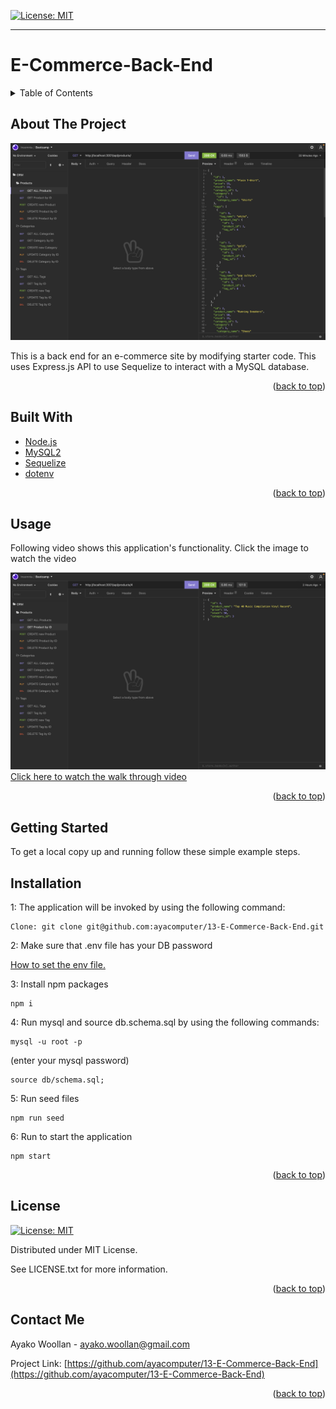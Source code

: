 
[![License: MIT](https://img.shields.io/badge/License-MIT-yellow.svg)](https://opensource.org/licenses/MIT)

---
  
# E-Commerce-Back-End
<details>
  
<summary>Table of Contents</summary>

  
<ol>
  
<li>
  
<a href="#about-the-project">About The Project</a></li>

  
<ul>
  
<li><a href="#built-with">Built With</a></li>

<li><a href="#usage">Usage</a></>
</ul>

</li>

<li>

<a href="#getting-started">Getting Started</a>

<ul>

<li><a href="#installation">Installation</a>

</ul>

</li>
<li><a href="#license">License</a></>
  
<li><a href="#contact">Contact</a></>
  
</ol>
  
</details>

 ## About The Project


 ![ProductScreen Shot](./assets/getAll.png)


This is a back end for an e-commerce site by modifying starter code. This uses Express.js API to use Sequelize to interact with a MySQL database.

<p align = "right">(<a href="#top">back to top</a>)</>

 ## Built With
* [Node.js](https://nodejs.org/) 
* [MySQL2](https://www.npmjs.com/package/mysql2) 
* [Sequelize](https://www.npmjs.com/package/sequelize) 
* [dotenv](https://www.npmjs.com/package/dotenv) 
<p align = "right"> (<a href="#top">back to top</a>)</>

## Usage

  Following video shows this application's functionality. Click the image to watch the video

![This is an walk through video image of the product.](./assets/getById.png)
[Click here to watch the walk through video](https://youtu.be/GM5H4jREpCI)

<p align ="right">(<a href="#top">back to top</a>)</>

## Getting Started

To get a local copy up and running follow these simple example steps.

 ## Installation

 1: The application will be invoked by using the following command:

 ```
 Clone: git clone git@github.com:ayacomputer/13-E-Commerce-Back-End.git
 ```

 2: Make sure that .env file has your DB password

 [How to set the env file.](https://drive.google.com/file/d/12BokJA0Ah2Hz0zT_xI3t1wDmCcbFK3n4/view)

 3: Install npm packages
 ```
 npm i
 ``` 

 4: Run mysql and source db.schema.sql by using the following commands:
  ```
  mysql -u root -p
  ```
   (enter your mysql password)
  ```
  source db/schema.sql;
  ```

 5: Run seed files

 ```
 npm run seed
 ```

 6: Run to start the application
 ```
 npm start
 ```
  



<p align="right">(<a href="#top">back to top</a>)</>

## License

[![License: MIT](https://img.shields.io/badge/License-MIT-yellow.svg)](https://opensource.org/licenses/MIT)

Distributed under MIT License.

See LICENSE.txt for more information.

<p align ="right">(<a href="#top">back to top</a>)</>

 ## Contact Me

Ayako Woollan - ayako.woollan@gmail.com

Project Link: [https://github.com/ayacomputer/13-E-Commerce-Back-End](https://github.com/ayacomputer/13-E-Commerce-Back-End)

<p align="right">(<a href="#top">back to top</a>)</>
